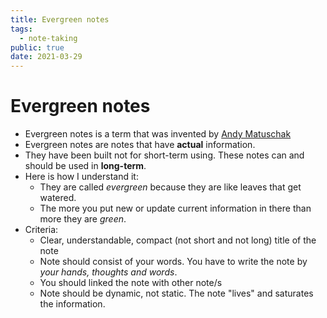 ```yaml
---
title: Evergreen notes
tags:
  - note-taking
public: true
date: 2021-03-29
---
```


# Evergreen notes

* Evergreen notes is a term that was invented by [Andy Matuschak](https://notes.andymatuschak.org/Evergreen_notes)
* Evergreen notes are notes that have **actual** information. 
* They have been built not for short-term using. These notes can and should be used in **long-term**.
* Here is how I understand it:
  * They are called *evergreen* because they are like leaves that get watered. 
  * The more you put new or update current information in there than more they are *green*.
* Criteria:
  * Clear, understandable, compact (not short and not long) title of the note
  * Note should consist of your words. You have to write the note by *your hands, thoughts and words*.
  * You should linked the note with other note/s
  * Note should be dynamic, not static. The note "lives" and saturates the information.
